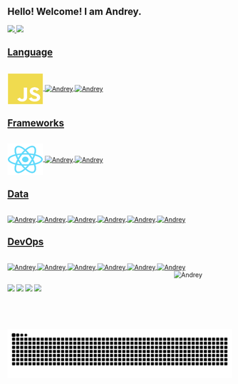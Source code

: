 ## Hello! Welcome! I am Andrey.

<div>
  <a href="https://github.com/andreyFernandoSoares">
  <img height="180em" src="https://github-readme-stats.vercel.app/api?username=andreyFernandoSoares&show_icons=true&theme=dark&include_all_commits=true&count_private=true"/>
  <img height="180em" src="https://github-readme-stats.vercel.app/api/top-langs/?username=andreyFernandoSoares&layout=compact&langs_count=7&theme=dark"/>
</div>
 
## Language
<div style="display: inline_block"><br>
  <img class="tooltip" align="center" alt="Andrey" height="70" width="80" src="https://raw.githubusercontent.com/devicons/devicon/master/icons/javascript/javascript-plain.svg">
  <img align="center" alt="Andrey" height="70" width="80" src="https://cdn.jsdelivr.net/gh/devicons/devicon/icons/java/java-original.svg">
  <img align="center" alt="Andrey" height="70" width="80" src="https://cdn.jsdelivr.net/gh/devicons/devicon/icons/python/python-original.svg">
</div>
 
## Frameworks
 <div style="display: inline_block"><br>
  <img align="center" alt="Andrey" height="70" width="80" src="https://raw.githubusercontent.com/devicons/devicon/master/icons/react/react-original.svg">
  <img align="center" alt="Andrey" height="70" width="80" src="https://cdn.jsdelivr.net/gh/devicons/devicon/icons/spring/spring-original.svg">
   <img align="center" alt="Andrey" height="70" width="80" src="https://guides.hazelcast.org/home/_images/logo-quarkus.png">
</div>
 
## Data
 <div style="display: inline_block"><br>
  <img align="center" alt="Andrey" height="70" width="80" src="https://cdn.jsdelivr.net/gh/devicons/devicon/icons/microsoftsqlserver/microsoftsqlserver-plain.svg">
  <img align="center" alt="Andrey" height="70" width="80" src="https://cdn.jsdelivr.net/gh/devicons/devicon/icons/postgresql/postgresql-original.svg">
  <img align="center" alt="Andrey" height="70" width="80" src="https://cdn.jsdelivr.net/gh/devicons/devicon/icons/mysql/mysql-original.svg">
  <img align="center" alt="Andrey" height="70" width="80" src="https://cdn.jsdelivr.net/gh/devicons/devicon/icons/oracle/oracle-original.svg">
  <img align="center" alt="Andrey" height="70" width="80" src="https://symbols.getvecta.com/stencil_261/4_apache-hadoop.4ee0d0745c.svg">
  <img align="center" alt="Andrey" height="70" width="60" src="https://cdn.jsdelivr.net/gh/devicons/devicon/icons/redis/redis-original.svg">
</div>
 
## DevOps
<div style="display: inline_block"><br>
  <img align="center" alt="Andrey" height="70" width="80" src="https://cdn.jsdelivr.net/gh/devicons/devicon/icons/kubernetes/kubernetes-plain.svg">
  <img align="center" alt="Andrey" height="70" width="80" src="https://cdn.jsdelivr.net/gh/devicons/devicon/icons/amazonwebservices/amazonwebservices-original.svg">
  <img align="center" alt="Andrey" height="70" width="80" src="https://cdn.jsdelivr.net/gh/devicons/devicon/icons/docker/docker-original.svg">
  <img align="center" alt="Andrey" height="70" width="80" src="https://cdn.jsdelivr.net/gh/devicons/devicon/icons/jenkins/jenkins-original.svg">
  <img align="center" alt="Andrey" height="70" width="80" src="https://cdn.jsdelivr.net/gh/devicons/devicon/icons/git/git-original.svg">
  <img align="center" alt="Andrey" height="70" width="80" src="https://symbols.getvecta.com/stencil_74/14_apache-kafka-icon.96e46bbe3a.svg">
 
  <img align="right" alt="Andrey" height="130" width="130" src="https://media.giphy.com/media/tkApIfibjeWt1ufWwj/giphy.gif">
</div>
  
  ##
 
<div> 
  <a href="https://www.instagram.com" target="_blank"><img src="https://img.shields.io/badge/-Instagram-%23E4405F?style=for-the-badge&logo=instagram&logoColor=white" target="_blank"></a>
  <a href = "mailto:andreysoares190@gmail.com"><img src="https://img.shields.io/badge/-Gmail-%23333?style=for-the-badge&logo=gmail&logoColor=white" target="_blank"></a>
  <a href="https://www.linkedin.com/in/andrey-soares-a14353165" target="_blank"><img src="https://img.shields.io/badge/-LinkedIn-%230077B5?style=for-the-badge&logo=linkedin&logoColor=white" target="_blank"></a> 
  <a href="https://soundcloud.com/devartdeep" target="_blank"><img src="https://img.shields.io/badge/SoundCloud-FF3300?style=for-the-badge&logo=soundcloud&logoColor=white" target="_blank"></a> 
 
  ![Snake animation](https://github.com/andreyFernandoSoares/andreyFernandoSoares/blob/output/github-contribution-grid-snake.svg)
 
</div>
